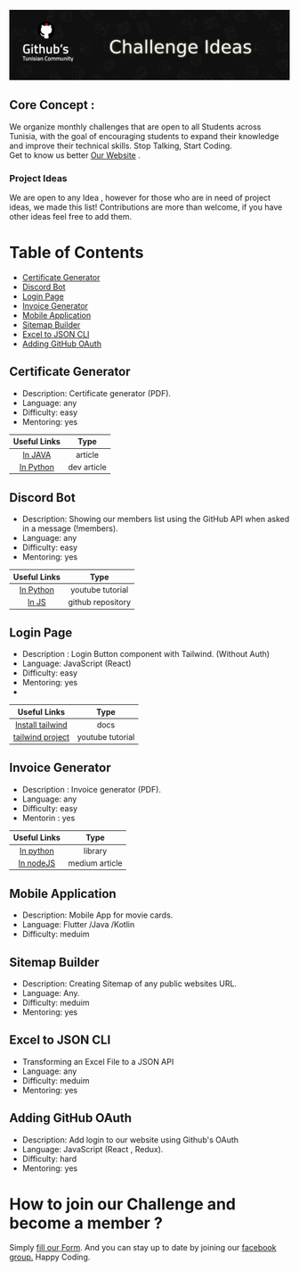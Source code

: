![Alt text](Banner.png?raw=true "Banner")


## Core Concept : 
We organize monthly challenges that are open to all Students across Tunisia, with the goal of encouraging students to expand their knowledge and improve their technical skills. 
Stop Talking, Start Coding.  
 Get to know us better  [Our Website](https://githubtunisia.tech) .

### Project Ideas 
We are open to any Idea , however for those who are in need of project ideas, we made this list!
Contributions are more than welcome, if you have other ideas feel free to add them.


# Table of Contents

- [Certificate Generator ](#certificate-generator)
- [Discord Bot](#discord-bot)
-  [Login Page ](#login-page)
- [Invoice Generator](#invoice-generator)
- [Mobile Application](#mobile-application)
- [Sitemap Builder](#sitemap-builder)
- [Excel to JSON CLI](#excel-to-json-cli)
- [Adding GitHub OAuth](#adding-github-oauth)


## Certificate Generator 
- Description: Certificate generator (PDF).
- Language: any
- Difficulty: easy 
- Mentoring: yes 

| Useful Links | Type |  
|:----------------:|:----:|
|[In JAVA](https://www.programmersought.com/article/98404005038/)| article |
|[In Python](https://dev.to/rahulsinha036/generate-certificate-using-python-43fa)| dev article |

## Discord Bot 
- Description:  Showing our members list using the GitHub API  when asked in a message (!members).
- Language: any
- Difficulty: easy
- Mentoring: yes

 Useful Links | Type |  
|:----------------:|:----:|
|[In Python](https://www.youtube.com/watch?v=SPTfmiYiuok&feature=emb_title&ab_channel=freeCodeCamp.org)| youtube tutorial |
|[In JS](https://github.com/discordjs/discord.js)| github repository |

## Login Page
- Description : Login Button component with Tailwind. (Without Auth)
- Language: JavaScript (React)
- Difficulty: easy
- Mentoring: yes
- 
| Useful Links | Type |  
|:----------------:|:----:|
|[Install tailwind](https://tailwindcss.com/docs/guides/create-react-app)| docs |
|[tailwind project](https://www.youtube.com/watch?v=hRFbqdJKRvQ&ab_channel=CodingTheSmartWay.com)| youtube tutorial |

## Invoice Generator
- Description : Invoice generator (PDF).
- Language: any
- Difficulty: easy
- Mentorin : yes  

| Useful Links | Type |  
|:----------------:|:----:|
|[In python](https://pypi.org/project/InvoiceGenerator/)| library |
|[In nodeJS](https://medium.com/@devops6.01/a-nodejs-based-invoice-generator-package-370c2cda47f6)| medium article |

## Mobile Application
- Description: Mobile App for movie cards.
- Language: Flutter /Java /Kotlin
- Difficulty: meduim

## Sitemap Builder
- Description:  Creating Sitemap of any public websites URL.
- Language: Any.
- Difficulty: meduim 
- Mentoring: yes  

## Excel to JSON CLI
- Transforming an Excel File to a JSON API
- Language: any
- Difficulty: meduim
- Mentoring: yes

## Adding GitHub OAuth 
- Description:  Add login to our website using Github's OAuth
- Language: JavaScript (React , Redux).
- Difficulty: hard
- Mentoring: yes  


# How to join our Challenge and become a member ?
Simply [fill our Form](https://githubtunisia.tech/survey). 
And you can stay up to date by joining our [facebook group.](https://www.facebook.com/groups/githubscommunity)
Happy Coding. 

